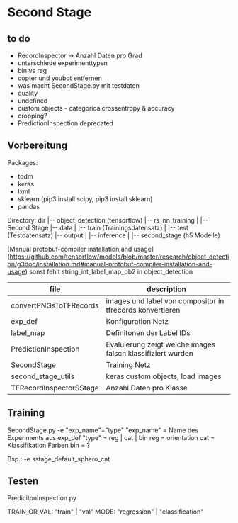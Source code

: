 # Second Stage

## to do 
- RecordInspector -> Anzahl Daten pro Grad 
- unterschiede experimenttypen
- bin vs reg
- copter und youbot entfernen
- was macht SecondStage.py mit testdaten
- quality
- undefined
- custom objects - categoricalcrossentropy & accuracy
- cropping?
- PredictionInspection deprecated

## Vorbereitung

Packages:
- tqdm
- keras
- lxml
- sklearn (pip3 install scipy, pip3 install sklearn)
- pandas

Directory:
dir 
|-- object_detection (tensorflow)
|-- rs_nn_training
|   |-- Second Stage
|-- data
|   |-- train (Trainingsdatensatz)
|   |-- test (Testdatensatz)
|-- output
|   |-- inference
|   |-- second_stage (h5 Modelle)
		
[Manual protobuf-compiler installation and usage] (https://github.com/tensorflow/models/blob/master/research/object_detection/g3doc/installation.md#manual-protobuf-compiler-installation-and-usage)
sonst fehlt string_int_label_map_pb2 in object_detection

| file | description |
| ---- | -------------- |
| convertPNGsToTFRecords | images und label von compositor in tfrecords konvertieren |
| exp_def | Konfiguration Netz |
| label_map | Definitonen der Label IDs |
| PredictionInspection | Evaluierung zeigt welche images falsch klassifiziert wurden  |
| SecondStage | Training Netz |
| second_stage_utils | keras custom objects, load images |
| TFRecordInspectorSStage | Anzahl Daten pro Klasse |

## Training

SecondStage.py -e "exp_name"+"type"
	"exp_name" = Name des Experiments aus exp_def
	"type" = reg | cat | bin
	reg = orientation
	cat = Klassifikation Farben
	bin = ?

Bsp.: -e sstage_default_sphero_cat

## Testen

PredicitonInspection.py

TRAIN_OR_VAL: "train" | "val"
MODE: "regression" | "classification"







